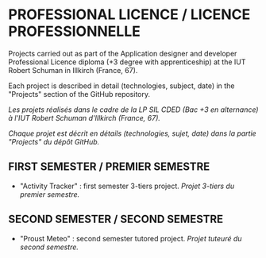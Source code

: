 # PROFESSIONAL LICENCE / LICENCE PROFESSIONNELLE

Projects carried out as part of the Application designer and developer Professional Licence diploma (+3 degree with apprenticeship) at the IUT Robert Schuman in Illkirch (France, 67).

Each project is described in detail (technologies, subject, date) in the "Projects" section of the GitHub repository.

*Les projets réalisés dans le cadre de la LP SIL CDED (Bac +3 en alternance) à l'IUT Robert Schuman d'Illkirch (France, 67).*

*Chaque projet est décrit en détails (technologies, sujet, date) dans la partie "Projects" du dépôt GitHub.*

## FIRST SEMESTER / PREMIER SEMESTRE

- "Activity Tracker" : first semester 3-tiers project. *Projet 3-tiers du premier semestre.*

## SECOND SEMESTER / SECOND SEMESTRE

- "Proust Meteo" : second semester tutored project. *Projet tuteuré du second semestre.*


